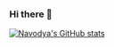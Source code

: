 ### Hi there 👋
         
[![Navodya's GitHub stats](https://github-readme-stats.vercel.app/api?username=abnavodya)](https://github.com/abnavodya/github-readme-stats)
<!--
**ABNavodya/ABNavodya** is a ✨ _special_ ✨ repository because its `README.md` (this file) appears on your GitHub profile.

Here are some ideas to get you started:

- 🔭 I’m currently working on ...
- 🌱 I’m currently learning ...
- 👯 I’m looking to collaborate on ...
- 🤔 I’m looking for help with ...
- 💬 Ask me about ...
- 📫 How to reach me: ...
- 😄 Pronouns: ...
- ⚡ Fun fact: ...
-->
